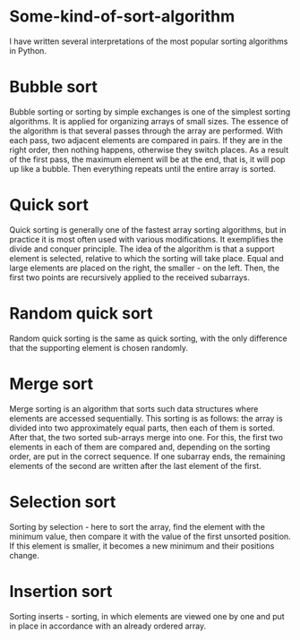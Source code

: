 # Some-kind-of-sort-algorithm

I have written several interpretations of the most popular sorting algorithms in Python.

# Bubble sort

Bubble sorting or sorting by simple exchanges is one of the simplest sorting algorithms. It is applied
for organizing arrays of small sizes.
The essence of the algorithm is that several passes through the array are performed. With each pass, two adjacent elements are compared in pairs. If they are in the right order, then nothing happens, otherwise they switch places. As a result of the first pass, the maximum element will be at the end, that is, it will pop up like a bubble. Then everything repeats until the entire array is sorted.

# Quick sort

Quick sorting is generally one of the fastest array sorting algorithms, but in practice it is most often used with various modifications. It exemplifies the divide and conquer principle.
The idea of the algorithm is that a support element is selected, relative to which the sorting will take place. Equal and large elements are placed on the right, the smaller - on the left. Then, the first two points are recursively applied to the received subarrays.

# Random quick sort

Random quick sorting is the same as quick sorting, with the only difference that the supporting element is chosen randomly.

# Merge sort

Merge sorting is an algorithm that sorts such data structures where elements are accessed sequentially. This sorting is as follows:
the array is divided into two approximately equal parts, then each of them is sorted. After that, the two sorted sub-arrays merge into one. For this, the first two elements in each of them are compared and, depending on the sorting order, are put in the correct sequence. If one subarray ends, the remaining elements of the second are written after the last element of the first.

# Selection sort

Sorting by selection - here to sort the array, find the element with the minimum value, then compare it with the value of the first unsorted position. If this element is smaller, it becomes a new minimum and their positions change.

# Insertion sort

Sorting inserts - sorting, in which elements are viewed one by one and put in place in accordance with an already ordered array.
